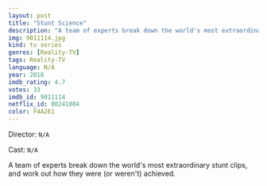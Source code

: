 ```yaml
---
layout: post
title: "Stunt Science"
description: "A team of experts break down the world's most extraordinary stunt clips, and work out how they were (or weren't) achieved..."
img: 9011114.jpg
kind: tv series
genres: [Reality-TV]
tags: Reality-TV 
language: N/A
year: 2018
imdb_rating: 4.7
votes: 33
imdb_id: 9011114
netflix_id: 80241004
color: F4A261
---
```

Director: `N/A`  

Cast: `N/A` 

A team of experts break down the world's most extraordinary stunt clips, and work out how they were (or weren't) achieved.
